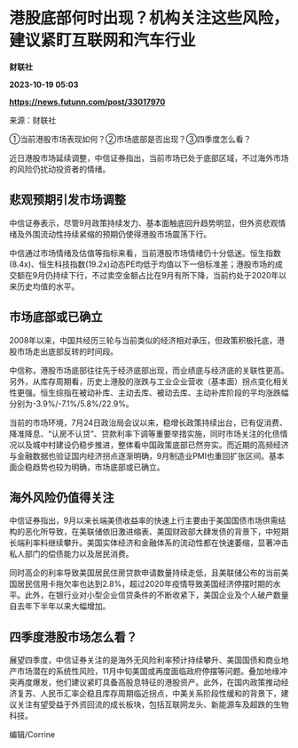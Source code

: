 # 港股底部何时出现？机构关注这些风险，建议紧盯互联网和汽车行业
**财联社**

**2023-10-19 05:03**

**https://news.futunn.com/post/33017970**

来源：财联社

①当前港股市场表现如何？②市场底部是否出现？③四季度怎么看？

近日港股市场延续调整，中信证券指出，当前市场已处于底部区域，不过海外市场的风险仍扰动投资者的情绪。

悲观预期引发市场调整
----------

中信证券表示，尽管9月政策持续发力、基本面触底回升趋势明显，但外资悲观情绪及外围流动性持续紧缩的预期仍使得港股市场震荡下行。

中信通过市场情绪及估值等指标来看，当前港股市场情绪仍十分低迷。恒生指数(8.4x)、恒生科技指数(19.2x)动态PE均低于均值以下一倍标准差；港股市场的成交额在9月仍持续下行，不过卖空金额占比在9月有所下降，当前约处于2020年以来历史均值的水平。

市场底部或已确立
--------

2008年以来，中国共经历三轮与当前类似的经济相对承压，但政策积极托底，港股市场走出底部反转的时间段。

中信称，港股市场底部往往先于经济底部出现，而业绩底与经济底的关联性更高。另外，从库存周期看，历史上港股的涨跌与工业企业营收（基本面）拐点变化相关性更强。恒生综指在被动补库、主动去库、被动去库、主动补库阶段的平均涨跌幅分别为-3.9%/-7.1%/5.8%/22.9%。

当前的市场环境，7月24日政治局会议以来，稳增长政策持续出台，已有促消费、降准降息、“认房不认贷”、贷款利率下调等重要举措实施，同时市场关注的化债情况以及城中村建设仍稳步推进，整体看中国政策底部已然夯实。而近期的高频经济与金融数据也验证国内经济拐点逐渐明确，9月制造业PMI也重回扩张区间。基本面企稳趋势也较为明确，市场底部或已确立。

海外风险仍值得关注
---------

中信证券指出，9月以来长端美债收益率的快速上行主要由于美国国债市场供需结构的恶化所导致，在美联储依旧激进缩表、美国财政部大肆发债的背景下，中短期长端利率料继续攀升。美国实体经济和金融体系的流动性都在快速萎缩，显著冲击私人部门的偿债能力以及居民消费。

同时高企的利率导致美国居民住房贷款申请数量持续走低，且美联储公布的当前美国居民信用卡拖欠率也达到2.8%，超过2020年疫情导致美国经济停摆时期的水平。此外，在银行业对小型企业信贷条件的不断收紧下，美国企业及个人破产数量自去年下半年以来大幅增加。

四季度港股市场怎么看？
-----------

展望四季度，中信证券关注的是海外无风险利率预计持续攀升、美国国债和商业地产市场潜在的系统性风险，11月中旬美国或再度面临政府停摆等问题。叠加地缘冲突再度爆发，他们建议紧盯具备高股息特征的港股资产。此外，在国内政策推动经济复苏、人民币汇率企稳且库存周期临近拐点，中美关系阶段性缓和的背景下，建议关注有望受益于外资回流的成长板块，包括互联网龙头、新能源车及超跌的生物科技。

编辑/Corrine